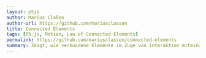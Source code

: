 ```yaml
---  
layout: p5js
author: Marius Claßen
author-url: https://github.com/mariusclassen
title: Connected Elements
tags: [P5.js, Motion, Law of Connected Elements]
permalink: https://github.com/mariusclassen/connected-elements
summary: Zeigt, wie verbundene Elemente im Zuge von Interaktion miteinander reagieren und dem Betrachter suggerieren, dass es sich um einen dreidimensionalen Raum handelt, in dem eine Kugel vor den Strichen hin und her bewegt werden kann.
---  
```

